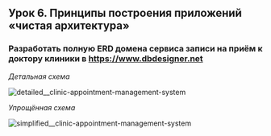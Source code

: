## Урок 6. Принципы построения приложений «чистая архитектура»

### Разработать полную ERD домена сервиса записи на приём к доктору клиники в https://www.dbdesigner.net

*Детальная схема*

![detailed__clinic-appointment-management-system](https://github.com/user-attachments/assets/6d7d7f91-a494-40d0-bc24-bffb0c93144c)

*Упрощённая схема*

![simplified__clinic-appointment-management-system](https://github.com/user-attachments/assets/15773782-6221-47cb-bba8-07668eb7fb7b)
